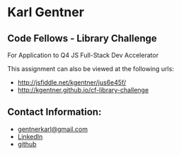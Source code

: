 # Karl Gentner

## Code Fellows - Library Challenge
For Application to Q4 JS Full-Stack Dev Accelerator

This assignment can also be viewed at the following urls:
* http://jsfiddle.net/kgentner/jus6e45f/
* http://kgentner.github.io/cf-library-challenge


## Contact Information:

* gentnerkarl@gmail.com
* [LinkedIn](https://www.linkedin.com/in/karlgentner)
* [github](https://github.com/kgentner)

